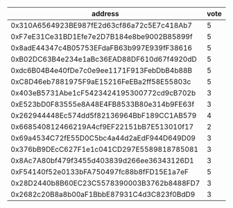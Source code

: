 address|vote|timestamp|signature
---|---|---|---
0x310A6564923BE987fE2d63cf86a72c5E7c418Ab7|5|1603204138|0xb0560f2b95b45dd7e3d6c3c2b50644cc215513d362ce8e0682614857fb1ad77808b5def4c676728fbd4b5c4cf71a7c4348abe3d31a3f4c26629d56f6a0cb86e91b
0xF7eE31Ce31BD1Efe7e2D7B184e8be9002B85899f|5|1603206593|0x981db345b95c686b51f25940f4418e9228c6093fc9716ddc1f163e663004b95b26fe3c1d9c0111e6951413d9cd65f463aabaf2f711eb5164ecf953884fb9aa681b
0x8adE44347c4B05753EFdaFB63b997E939fF38616|5|1603206933|0x48e33ba4199f22c7ccb18dc443b2b731ce4ca8e1f070b6fa53452d0e7292f1425803393b6d44c3c44b3da5b16dd4ace4f32dbf7acbdeb9194c98d36507f5c3fb1b
0xB02DC63B4e234e1aBc36EAD88DF610d67f4920dD|5|1603210096|0x72f2641623d3bfce1715111c95827beffe7d4526198ceafa38f57913224b07c4687055f7825b8a9142cb27129810024e351c4b9fc1d3b5164d2d5bf1f9babecc1c
0xdc6B04B4e40fDe7c0e9ee1171F913FebDbB4b88B|5|1603210439|0xffd9e80044d1a35240d3db46c00dfe5a5b176dd99acd91b8d0bdbd184ce53a6602987d0801b2dad27ee021719b6e2c74052dfc222a0961963aa4d5af81d15e711b
0xC8D46eb7881975F9aE15216FeEBa2ff58E55803c|5|1603213751|0x0a5ca2c1398e3fed288253e61d77a60f83785152d8edea15fae3ea3a9e3d6c376bf6092b216715e46003095969fe94fcd1bf15ee09c3e10010f578e7dfe965ed1c
0x403eB5731Abe1cF5423424195300772cd9cB702b|3|1603215318|0xd3834cd0fa546427fcbc521c0a04139f95fd675b7a4c416cda24674efbf3850513a2375e434e79431d94e9df9e5064a5e534b23ec547970882101346744071191c
0xE523bD0F83555e8A48E4FB8533B80e314b9FE63f|3|1603238074|0xbe0797f5f3993b0cddf6d4b1eef39c9981ca428acb6c32fce872c3c64f02e5eb00579992f7af0d19e0d0d66d476afe7549441a97f10591a8db902234e74038561b
0x262944448Ec574dd5f82136964BbF189CC1AB579|4|1603242574|0x2f915b6e55cc064486b7d877ac5230c42965874718ee318a0bee185eb8388ba51d16386d295b8baac3a85771bc73bf2441cd392dd0dd4c460d4357d5e83157b01b
0x668540812466219A4cf9EF22151bB7E513010f17|2|1603251010|0xb89c050c8c2bcd13fb1ee18dc9dcf3689e02b4cdad22cb1343682fe23acee92e07dab866ab0b0f13c10ed25ff7dbb7cc655c78cfea4231e752e3ac682e0d574d1c
0x69a4534C72fE55D0C5bc4a44d2aEdF944D649D09|3|1603253866|0xd3a163c6ca7fc6a2df40682b5eac2100347b6130f741ce6337d0387b3ca8a9bc1e4f6166c21a3ae48966dd445c1c47cc888f470d50d65be6ae208455550e15221c
0x376bB9DEcC627F1e1c041CD297E5589818785081|3|1603256045|0x61ac6f8e5443ac7e3659e9292e7a2a021c2724c9669498eecca5f65a3ee44e33342218f63e740e40717a320b687d902da714baf11209efa116d114b3b0246a6b1b
0x8Ac7A80bf479f3455d403839d266ee36343126D1|3|1603267858|0xcc7e8df5a7a1f1cfba1792cc1d5aa831baf8ced18b783e66e4f6f3edba742fff3f6c92bfe60b3b8eb3d35794bb3ddc8012f3b43db4a4c453847d1e58738ad3821c
0xF54140f52e0133bFA750497fc88b8fFD15E1a7eF|5|1603277004|0x8d7382bd98eab72a367bad76863c70650b09660faf3b838b7cdf0ee2e39cfcaa4a4ffdf5c8830b8ac21c761de3b9f45cf13eea0e0a1b990527caafa50acfb6aa1c
0x28D2440b8B60EC23C5578390003B3762b8488FD7|3|1603279682|0xab19e2aad9bf81b9243453535a882039854b4e4c50370e1bb63133a7da91198304d16844d7d5e7cb3d4cfd28068d5ff804af385ea6de78313025b09515ba97001b
0x2682c20B8a8b00aF1BbbE87931C4d3C823f0BdD9|3|1603281149|0xd5dabac519c231a422e983541166efcdd50f41969ebab9fb6f4ad5a5ac8424f8778941527a15ebbcfa2c8f2aec00de2d8cc3a28b0d46be4e79d61b07d9bb3d601c
